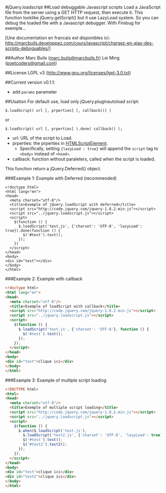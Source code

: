 #jQuery.loadscript
##Load debuggable Javascript scripts
Load a JavaScript file from the server using a GET HTTP request, then execute it. 
This function looklike jQuery.getScript() but it use LazyLoad system. So you can debug the loaded file with a Javascript debugger. 
With Firebug for exemple...


[Une documentation en francais est disponibles ici: http://marcbuils.developpez.com/cours/javascript/chargez-en-ajax-des-scripts-deboguables/]


##Author
Marc Buils (marc.buils@marcbuils.fr)
Lei Ming (poetcoders@gmail.com)

##License
LGPL v3 (http://www.gnu.org/licenses/lgpl-3.0.txt)

##Current version
v0.1.1: 
 * add `params` parameter

##Usation
For default use, load only jQuery.pluginautoload script:
```
$.loadScript( url [, prperties] [, callback()] )  
```
or
```
$.loadScript( url [, prperties] ).done( callback() );  
```

- url: URL of the script to Load.
- prperties: the prperties in [HTMLScriptElement](https://developer.mozilla.org/en-US/docs/Web/API/HTMLScriptElement).
	- Specifically, setting `{lazyLoad : true}` will append the `script` tag to `<body>` instead of `<head>`.
- callback: function without paraleters, called when the script is loaded.

This function return a jQuery.Deferred() object.

###Example 1: Example with Deferred (recommended)
```
<!doctype html>
<html lang="en">
<head>
  <meta charset="utf-8"/>
  <title>Exemple of jQuery.loadScript with deferred</title>
  <script src="http://code.jquery.com/jquery-1.8.2.min.js"></script>
  <script src="../jquery.loadscript.js"></script>
  <script>
    $(function () {
      $.loadScript('test.js', {'charset': 'UTF-8', 'lazyLoad': true}).done(function () {
        $('#test').test();
      });
    })
  </script>
</head>
<body>
<div id="test"></div>
</body>
</html>
```

###Example 2: Example with callback

```html
<!doctype html>
<html lang="en">
<head>
  <meta charset="utf-8"/>
  <title>Exemple of loadScript with callback</title>
  <script src="http://code.jquery.com/jquery-1.8.2.min.js"></script>
  <script src="../jquery.loadscript.js"></script>
  <script>
    $(function () {
      $.loadScript('test.js', {'charset': 'UTF-8'}, function () {
        $('#test').test();
      });
    });
  </script>
</head>
<body>
<div id="test">clique ici</div>
</body>
</html>
```

###Example 3: Example of multiple script loading

```html
<!DOCTYPE html>
<html>
<head>
  <meta charset="utf-8"/>
  <title>Exemple of multiple script loading</title>
  <script src="http://code.jquery.com/jquery-1.8.2.min.js"></script>
  <script src="../jquery.loadscript.js"></script>
  <script>
    $(function () {
      $.when($.loadScript('test.js'),
        $.loadScript('test2.js', {'charset': 'UTF-8', 'lazyLoad': true})).done(function () {
        $('#test').test();
        $('#test2').test2();
      });
    });
  </script>
</head>
<body>
<div id="test">clique ici</div>
<div id="test2">clique ici</div>
</body>
</html>
```
